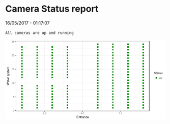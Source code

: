 Camera Status report
================
16/05/2017 - 01:17:07

    All cameras are up and running

![](camreport_files/figure-markdown_github/unnamed-chunk-2-1.png)
